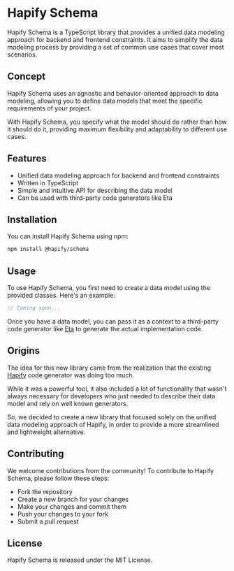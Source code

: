 # Hapify Schema

Hapify Schema is a TypeScript library that provides a unified data modeling approach for backend and frontend constraints.
It aims to simplify the data modeling process by providing a set of common use cases that cover most scenarios.

## Concept

Hapify Schema uses an agnostic and behavior-oriented approach to data modeling, 
allowing you to define data models that meet the specific requirements of your project. 

With Hapify Schema, you specify what the model should do rather than how it should do it, 
providing maximum flexibility and adaptability to different use cases.

## Features

- Unified data modeling approach for backend and frontend constraints
- Written in TypeScript
- Simple and intuitive API for describing the data model
- Can be used with third-party code generators like Eta

## Installation

You can install Hapify Schema using npm:

```bash
npm install @hapify/schema
```

## Usage

To use Hapify Schema, you first need to create a data model using the provided classes. Here's an example:

```typescript
// Coming soon...
```

Once you have a data model, you can pass it as a context to a third-party code generator like [Eta](https://eta.js.org/) to generate the actual implementation code.

## Origins

The idea for this new library came from the realization that the existing [Hapify](https://github.com/hapify/hapify) code generator was doing too much.

While it was a powerful tool, it also included a lot of functionality that wasn't always necessary for developers who just needed to describe their data model and rely on well known generators.

So, we decided to create a new library that focused solely on the unified data modeling approach of Hapify, in order to provide a more streamlined and lightweight alternative.

## Contributing

We welcome contributions from the community! To contribute to Hapify Schema, please follow these steps:

- Fork the repository
- Create a new branch for your changes
- Make your changes and commit them
- Push your changes to your fork
- Submit a pull request

## License

Hapify Schema is released under the MIT License.
